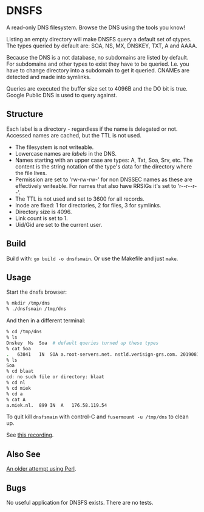 # DNSFS

A read-only DNS filesystem. Browse the DNS using the tools you know!

Listing an empty directory will make DNSFS query a default set of qtypes. The types queried by
default are: SOA, NS, MX, DNSKEY, TXT, A and AAAA.

Because the DNS is a not database, no subdomains are listed by default. For subdomains and other
types to exist they have to be queried. I.e. you have to change directory into a subdomain to get it
queried. CNAMEs are detected and made into symlinks.

Queries are executed the buffer size set to 4096B and the DO bit is true. Google Public DNS is used
to query against.

## Structure

Each label is a directory - regardless if the name is delegated or not. Accessed names are
cached, but the TTL is not used.

* The filesystem is not writeable.
* Lowercase names are *labels* in the DNS.
* Names starting with an upper case are types: A, Txt, Soa, Srv, etc. The content is the string
  notation of the type's data for the directory where the file lives.
* Permission are set to 'rw-rw-rw-' for non DNSSEC names as these are effectively writeable. For
  names that also have RRSIGs it's set to 'r--r--r--'.
* The TTL is not used and set to 3600 for all records.
* Inode are fixed: 1 for directories, 2 for files, 3 for symlinks.
* Directory size is 4096.
* Link count is set to 1.
* Uid/Gid are set to the current user.

## Build

Build with: `go build -o dnsfsmain`. Or use the Makefile and just `make`.

## Usage

Start the dnsfs browser:

~~~ sh
% mkdir /tmp/dns
% ./dnsfsmain /tmp/dns
~~~

And then in a different terminal:

~~~ sh
% cd /tmp/dns
% ls
Dnskey  Ns  Soa  # default queries turned up these types
% cat Soa
.	63841	IN	SOA	a.root-servers.net. nstld.verisign-grs.com. 2019081000 1800 900 604800 86400
% ls
Soa
% cd blaat
cd: no such file or directory: blaat
% cd nl
% cd miek
% cd a
% cat A
a.miek.nl.	899	IN	A	176.58.119.54
~~~

To quit kill `dnsfsmain` with control-C and `fusermount -u /tmp/dns` to clean up.

See [this recording](https://asciinema.org/a/cphAcSWynSxuyGGiEhn9za8On).

## Also See

[An older attempt using Perl](https://miek.nl/2010/december/04/a-dns-filesystem/).

## Bugs

No useful application for DNSFS exists. There are no tests.
